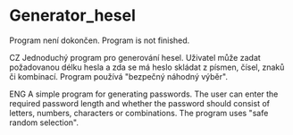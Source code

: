 # Generator_hesel
 Program není dokončen.
 Program is not finished.

 CZ
 Jednoduchý program pro generování hesel. 
 Uživatel může zadat požadovanou délku hesla a zda se má heslo skládat z písmen, čísel, znaků či kombinací.
 Program používá "bezpečný náhodný výběr".

ENG
A simple program for generating passwords.
The user can enter the required password length and whether the password should consist of letters, numbers, characters or combinations.
The program uses "safe random selection".